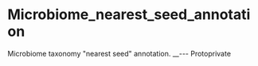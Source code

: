 # Microbiome_nearest_seed_annotation
Microbiome taxonomy "nearest seed" annotation. __--- Protoprivate
